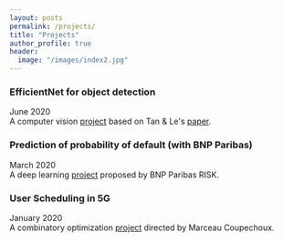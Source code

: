 ```yaml
---
layout: posts
permalink: /projects/
title: "Projects"
author_profile: true
header:
  image: "/images/index2.jpg"
---
```



### EfficientNet for object detection
June 2020  
A computer vision [project](https://github.com/AmineRabhi/User-Scheduling-in-5G) based on Tan & Le's [paper](https://arxiv.org/abs/1905.11946).

### Prediction of probability of default (with BNP Paribas)
March 2020  
A deep learning [project](https://github.com/AmineRabhi/User-Scheduling-in-5G) proposed by BNP Paribas RISK.

### User Scheduling in 5G
January 2020  
A combinatory optimization [project](https://github.com/AmineRabhi/User-Scheduling-in-5G) directed by Marceau Coupechoux. 

